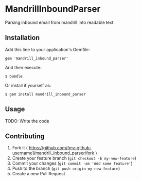 # MandrillInboundParser

Parsing inbound email from mandrill into readable text

## Installation

Add this line to your application's Gemfile:

    gem 'mandrill_inbound_parser'

And then execute:

    $ bundle

Or install it yourself as:

    $ gem install mandrill_inbound_parser

## Usage

TODO: Write the code

## Contributing

1. Fork it ( https://github.com/[my-github-username]/mandrill_inbound_parser/fork )
2. Create your feature branch (`git checkout -b my-new-feature`)
3. Commit your changes (`git commit -am 'Add some feature'`)
4. Push to the branch (`git push origin my-new-feature`)
5. Create a new Pull Request
